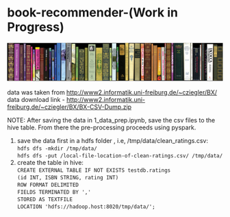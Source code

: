 # book-recommender-(Work in Progress)

<div align="center">
<img src=https://raw.githubusercontent.com/GrejSegura/book-recommender/master/img/books.jpg>
</div>

data was taken from http://www2.informatik.uni-freiburg.de/~cziegler/BX/  
data download link - http://www2.informatik.uni-freiburg.de/~cziegler/BX/BX-CSV-Dump.zip


NOTE:
After saving the data in 1_data_prep.ipynb, save the csv files to the hive table. From there the pre-processing proceeds using pyspark.
1. save the data first in a hdfs folder , i.e, /tmp/data/clean_ratings.csv:  
    `hdfs dfs -mkdir /tmp/data/`  
    `hdfs dfs -put /local-file-location-of-clean-ratings.csv/ /tmp/data/`  
2. create the table in hive:  
    `CREATE EXTERNAL TABLE IF NOT EXISTS testdb.ratings`  
    `(id INT, ISBN STRING, rating INT)`  
    `ROW FORMAT DELIMITED`  
    `FIELDS TERMINATED BY ','`  
    `STORED AS TEXTFILE`  
    `LOCATION 'hdfs://hadoop.host:8020/tmp/data/';`
